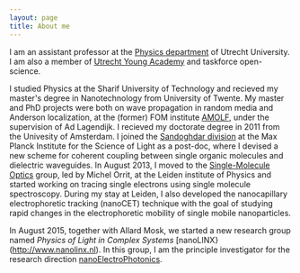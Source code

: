 ```yaml
---
layout: page
title: About me
---
```


I am an assistant professor at the [Physics department](https://www.uu.nl/en/organisation/department-of-physics) of Utrecht University. I am also a member of [Utrecht Young Academy](https://www.uu.nl/en/research/utrecht-young-academy) and taskforce open-science.

I studied Physics at the Sharif University of Technology and recieved my master's degree in Nanotechnology from University of Twente. My master and PhD projects were both on wave propagation in random media and Anderson localization, at the \(former\) FOM institute [AMOLF](http://www.amolf.nl), under the supervision of Ad Lagendijk. I recieved my doctorate degree in 2011 from the Univesity of Amsterdam. I joined the [Sandoghdar division](http://www.mpl.mpg.de/en/sandoghdar/) at the Max Planck Institute for the Science of Light as a post-doc, where I devised a new scheme for coherent coupling between single organic molecules and dielectric waveguides. In August 2013, I moved to the [Single-Molecule Optics](http://www.single-molecule.nl) group, led by Michel Orrit, at the Leiden institute of Physics and started working on tracing single electrons using single molecule spectroscopy. During my stay at Leiden, I also developed the nanocapillary electrophoretic tracking \(nanoCET\) technique with the goal of studying rapid changes in the electrophoretic mobility of single mobile nanoparticles.

In August 2015, together with Allard Mosk, we started a new research group named _Physics of Light in Complex Systems_ [nanoLINX}(http://www.nanolinx.nl). In this group, I am the principle investigator for the research direction [nanoElectroPhotonics](http://www.nano-epics.com).